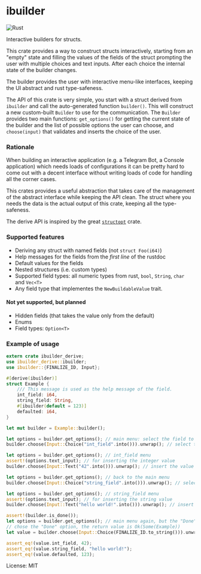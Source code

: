 # ibuilder

![Rust](https://github.com/edomora97/ibuilder/workflows/Rust/badge.svg?branch=master)

Interactive builders for structs.

This crate provides a way to construct structs interactively, starting from an "empty" state
and filling the values of the fields of the struct prompting the user with multiple choices
and text inputs. After each choice the internal state of the builder changes.

The builder provides the user with interactive menu-like interfaces, keeping the UI abstract
and rust type-safeness.

The API of this crate is very simple, you start with a struct derived from `ibuilder` and call
the auto-generated function `builder()`. This will construct a new custom-built `Builder` to
use for the communication. The `Builder` provides two main functions: `get_options()` for
getting the current state of the builder and the list of possible options the user can choose,
and `choose(input)` that validates and inserts the choice of the user.

### Rationale
When building an interactive application (e.g. a Telegram Bot, a Console application) which
needs loads of configurations it can be pretty hard to come out with a decent interface without
writing loads of code for handling all the corner cases.

This crates provides a useful abstraction that takes care of the management of the abstract
interface while keeping the API clean. The struct where you needs the data is the actual output
of this crate, keeping all the type-safeness.

The derive API is inspired by the great [`structopt`](https://docs.rs/structopt) crate.

### Supported features
- Deriving any struct with named fields (not `struct Foo(i64)`)
- Help messages for the fields from the _first line_ of the rustdoc
- Default values for the fields
- Nested structures (i.e. custom types)
- Supported field types: all numeric types from rust, `bool`, `String`, `char` and `Vec<T>`
- Any field type that implementes the `NewBuildableValue` trait.

#### Not yet supported, but planned
- Hidden fields (that takes the value only from the default)
- Enums
- Field types: `Option<T>`

### Example of usage
```rust
extern crate ibuilder_derive;
use ibuilder_derive::ibuilder;
use ibuilder::{FINALIZE_ID, Input};

#[derive(ibuilder)]
struct Example {
    /// This message is used as the help message of the field.
    int_field: i64,
    string_field: String,
    #[ibuilder(default = 123)]
    defaulted: i64,
}

let mut builder = Example::builder();

let options = builder.get_options(); // main menu: select the field to edit
builder.choose(Input::Choice("int_field".into())).unwrap(); // select the field

let options = builder.get_options(); // int_field menu
assert!(options.text_input); // for inserting the integer value
builder.choose(Input::Text("42".into())).unwrap(); // insert the value

let options = builder.get_options(); // back to the main menu
builder.choose(Input::Choice("string_field".into())).unwrap(); // select the second field

let options = builder.get_options(); // string_field menu
assert!(options.text_input); // for inserting the string value
builder.choose(Input::Text("hello world!".into())).unwrap(); // insert the value

assert!(builder.is_done());
let options = builder.get_options(); // main menu again, but the "Done" option is available
// chose the "Done" option, the return value is Ok(Some(Example))
let value = builder.choose(Input::Choice(FINALIZE_ID.to_string())).unwrap().unwrap();

assert_eq!(value.int_field, 42);
assert_eq!(value.string_field, "hello world!");
assert_eq!(value.defaulted, 123);
```

License: MIT
